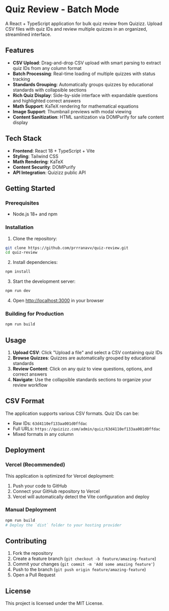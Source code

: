 # Quiz Review - Batch Mode

A React + TypeScript application for bulk quiz review from Quizizz. Upload CSV files with quiz IDs and review multiple quizzes in an organized, streamlined interface.

## Features

- **CSV Upload**: Drag-and-drop CSV upload with smart parsing to extract quiz IDs from any column format
- **Batch Processing**: Real-time loading of multiple quizzes with status tracking
- **Standards Grouping**: Automatically groups quizzes by educational standards with collapsible sections
- **Rich Quiz Display**: Side-by-side interface with expandable questions and highlighted correct answers
- **Math Support**: KaTeX rendering for mathematical equations
- **Image Support**: Thumbnail previews with modal viewing
- **Content Sanitization**: HTML sanitization via DOMPurify for safe content display

## Tech Stack

- **Frontend**: React 18 + TypeScript + Vite
- **Styling**: Tailwind CSS
- **Math Rendering**: KaTeX
- **Content Security**: DOMPurify
- **API Integration**: Quizizz public API

## Getting Started

### Prerequisites

- Node.js 18+ and npm

### Installation

1. Clone the repository:
```bash
git clone https://github.com/prrranavv/quiz-review.git
cd quiz-review
```

2. Install dependencies:
```bash
npm install
```

3. Start the development server:
```bash
npm run dev
```

4. Open [http://localhost:3000](http://localhost:3000) in your browser

### Building for Production

```bash
npm run build
```

## Usage

1. **Upload CSV**: Click "Upload a file" and select a CSV containing quiz IDs
2. **Browse Quizzes**: Quizzes are automatically grouped by educational standards
3. **Review Content**: Click on any quiz to view questions, options, and correct answers
4. **Navigate**: Use the collapsible standards sections to organize your review workflow

## CSV Format

The application supports various CSV formats. Quiz IDs can be:
- Raw IDs: `63d4110ef133aa001d0ffdac`
- Full URLs: `https://quizizz.com/admin/quiz/63d4110ef133aa001d0ffdac`
- Mixed formats in any column

## Deployment

### Vercel (Recommended)

This application is optimized for Vercel deployment:

1. Push your code to GitHub
2. Connect your GitHub repository to Vercel
3. Vercel will automatically detect the Vite configuration and deploy

### Manual Deployment

```bash
npm run build
# Deploy the `dist` folder to your hosting provider
```

## Contributing

1. Fork the repository
2. Create a feature branch (`git checkout -b feature/amazing-feature`)
3. Commit your changes (`git commit -m 'Add some amazing feature'`)
4. Push to the branch (`git push origin feature/amazing-feature`)
5. Open a Pull Request

## License

This project is licensed under the MIT License. 